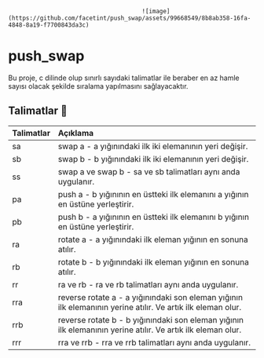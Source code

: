                                          ![image](https://github.com/facetint/push_swap/assets/99668549/8b8ab358-16fa-4848-8a19-f7700843da3c)

# push_swap
Bu proje, c dilinde olup sınırlı sayıdaki talimatlar ile beraber en az hamle sayısı olacak şekilde sıralama yapılmasını sağlayacaktır.

## Talimatlar 🔁
| Talimatlar | Açıklama |
| :--- | :--- |
| sa | swap a - a yığınındaki ilk iki elemanının yeri değişir. |
| sb | swap b - b yığınındaki ilk iki elemanının yeri değişir. |
| ss | swap a ve swap b - sa ve sb talimatları aynı anda uygulanır. |
| pa | push a -  b yığınının en üstteki ilk elemanını a yığının en üstüne yerleştirir. |
| pb | push b -  a yığınının en üstteki ilk elemanını b yığının en üstüne yerleştirir. |
| ra | rotate a - a yığınındaki ilk eleman yığının en sonuna atılır. |
| rb | rotate b - b yığınındaki ilk eleman yığının en sonuna atılır. |
| rr | ra ve rb - ra ve rb talimatları aynı anda uygulanır. |
| rra | reverse rotate a - a yığınındaki son eleman yığının ilk elemanının yerine atılır. Ve artık ilk eleman olur. |
| rrb | reverse rotate b - b yığınındaki son eleman yığının ilk elemanının yerine atılır. Ve artık ilk eleman olur. |
| rrr | rra ve rrb - rra ve rrb talimatları aynı anda uygulanır. |
